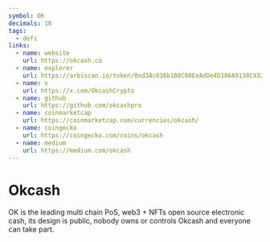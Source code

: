 ```yaml
---
symbol: OK
decimals: 18
tags:
  - defi
links:
  - name: website
    url: https://okcash.co
  - name: explorer
    url: https://arbiscan.io/token/0xd3Ac016b1B8C80EeAdDe4D186A9138C9324e4189
  - name: x
    url: https://x.com/OkcashCrypto
  - name: github
    url: https://github.com/okcashpro
  - name: coinmarketcap
    url: https://coinmarketcap.com/currencies/okcash/
  - name: coingecko
    url: https://coingecko.com/coins/okcash
  - name: medium
    url: https://medium.com/okcash
---
```


# Okcash

OK is the leading multi chain PoS, web3 + NFTs open source electronic cash, its design is public, nobody owns or controls Okcash and everyone can take part.
